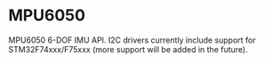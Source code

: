 # MPU6050
MPU6050 6-DOF IMU API. I2C drivers currently include support for STM32F74xxx/F75xxx (more support will be added in the future).

